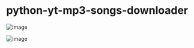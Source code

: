 # python-yt-mp3-songs-downloader
![image](https://github.com/heridev/python-yt-mp3-songs-downloader/assets/1863670/686452d4-5ef8-481a-8a9b-f374c34a56b2)


![image](https://github.com/heridev/python-yt-mp3-songs-downloader/assets/1863670/6672d451-9472-47a5-aa50-ca114d91834b)

